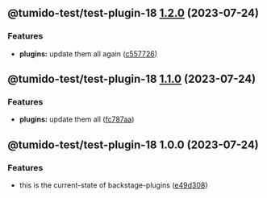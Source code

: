 ## @tumido-test/test-plugin-18 [1.2.0](https://github.com/tumido/test-npm-publish-migration-2/compare/@tumido-test/test-plugin-18@1.1.0...@tumido-test/test-plugin-18@1.2.0) (2023-07-24)


### Features

* **plugins:** update them all again ([c557726](https://github.com/tumido/test-npm-publish-migration-2/commit/c557726d5b75cf345fcf50f45e6a6281a2909f5a))

## @tumido-test/test-plugin-18 [1.1.0](https://github.com/tumido/test-npm-publish-migration-2/compare/@tumido-test/test-plugin-18@1.0.0...@tumido-test/test-plugin-18@1.1.0) (2023-07-24)


### Features

* **plugins:** update them all ([fc787aa](https://github.com/tumido/test-npm-publish-migration-2/commit/fc787aa160288a524e2bb06d5c1ab3c72f8e0774))

## @tumido-test/test-plugin-18 1.0.0 (2023-07-24)


### Features

* this is the current-state of backstage-plugins ([e49d308](https://github.com/tumido/test-npm-publish-migration-2/commit/e49d30830fa11898df24d879c21c82fd624df7ba))

